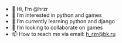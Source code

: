 - 👋 Hi, I’m @hrzr
- 👀 I’m interested in python and games
- 🌱 I’m currently learning python and django
- 💞️ I’m looking to collaborate on games
- 📫 How to reach me via email: h_rzr@bk.ru

<!---
hrzr/hrzr is a ✨ special ✨ repository because its `README.md` (this file) appears on your GitHub profile.
You can click the Preview link to take a look at your changes.
--->
